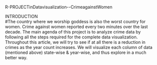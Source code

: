 R-PROJECTinDatavisualization--CrimeagainstWomen

INTRODUCTION  
#The country where we worship goddess is also the worst country for women. Crime against women reported every two minutes over the last decade.
The main agenda of this project is to analyze crime data by following all the steps required for the complete data visualization.
Throughout this article, we will try to see if at all there is a reduction in crimes as the year count increases. We will visualize each column of data (mentioned above) state-wise & year-wise, and thus explore in a much better way. 

